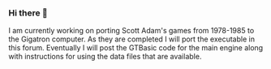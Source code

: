 ### Hi there 👋

I am currently working on porting Scott Adam's games from 1978-1985 to the Gigatron computer. 
As they are completed I will port the executable in this forum.
Eventually I will post the GTBasic code for the main engine along with instructions for using the data files that are available.

